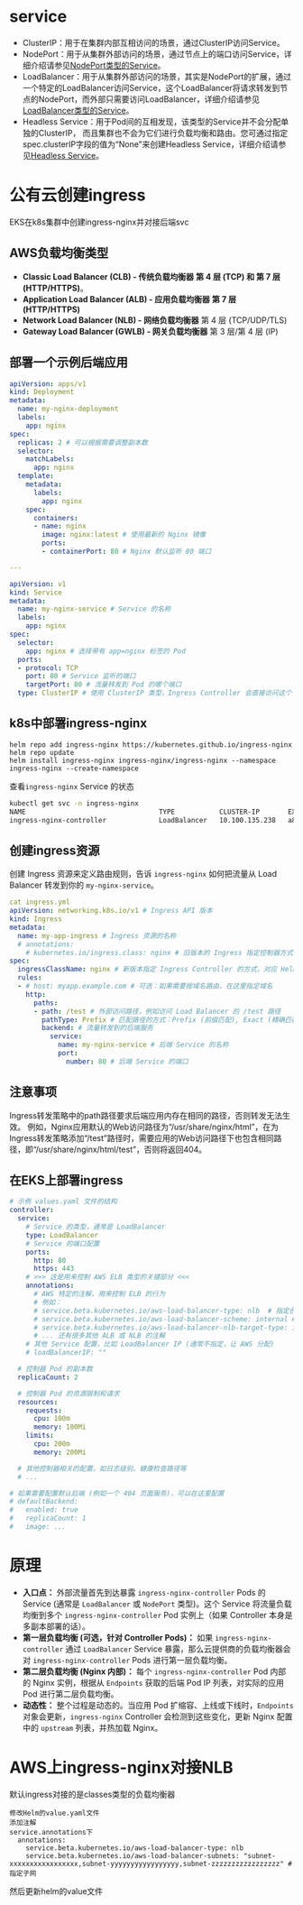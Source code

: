 # service
- ClusterIP：用于在集群内部互相访问的场景，通过ClusterIP访问Service。
- NodePort：用于从集群外部访问的场景，通过节点上的端口访问Service，详细介绍请参见[NodePort类型的Service](https://support.huaweicloud.com/basics-cce/kubernetes_0024.html#kubernetes_0024__section1175215413159)。
- LoadBalancer：用于从集群外部访问的场景，其实是NodePort的扩展，通过一个特定的LoadBalancer访问Service，这个LoadBalancer将请求转发到节点的NodePort，而外部只需要访问LoadBalancer，详细介绍请参见[LoadBalancer类型的Service](https://support.huaweicloud.com/basics-cce/kubernetes_0024.html#kubernetes_0024__section7151144411279)。
- Headless Service：用于Pod间的互相发现，该类型的Service并不会分配单独的ClusterIP， 而且集群也不会为它们进行负载均衡和路由。您可通过指定spec.clusterIP字段的值为“None”来创建Headless Service，详细介绍请参见[Headless Service](https://support.huaweicloud.com/basics-cce/kubernetes_0024.html#kubernetes_0024__section10301171915541)。

# 公有云创建ingress
EKS在k8s集群中创建ingress-nginx并对接后端svc
## AWS负载均衡类型
- **Classic Load Balancer (CLB) - 传统负载均衡器**  **第 4 层 (TCP) 和 第 7 层 (HTTP/HTTPS)**。
- **Application Load Balancer (ALB) - 应用负载均衡器**  **第 7 层 (HTTP/HTTPS)**
- **Network Load Balancer (NLB) - 网络负载均衡器**   第 4 层 (TCP/UDP/TLS)
- **Gateway Load Balancer (GWLB) - 网关负载均衡器**  第 3 层/第 4 层 (IP)


## 部署一个示例后端应用
```yaml
apiVersion: apps/v1
kind: Deployment
metadata:
  name: my-nginx-deployment
  labels:
    app: nginx
spec:
  replicas: 2 # 可以根据需要调整副本数
  selector:
    matchLabels:
      app: nginx
  template:
    metadata:
      labels:
        app: nginx
    spec:
      containers:
      - name: nginx
        image: nginx:latest # 使用最新的 Nginx 镜像
        ports:
        - containerPort: 80 # Nginx 默认监听 80 端口

---

apiVersion: v1
kind: Service
metadata:
  name: my-nginx-service # Service 的名称
  labels:
    app: nginx
spec:
  selector:
    app: nginx # 选择带有 app=nginx 标签的 Pod
  ports:
  - protocol: TCP
    port: 80 # Service 监听的端口
    targetPort: 80 # 流量转发到 Pod 的哪个端口
  type: ClusterIP # 使用 ClusterIP 类型，Ingress Controller 会直接访问这个 Service
```
## k8s中部署ingress-nginx
```
helm repo add ingress-nginx https://kubernetes.github.io/ingress-nginx
helm repo update
helm install ingress-nginx ingress-nginx/ingress-nginx --namespace ingress-nginx --create-namespace
```
查看`ingress-nginx` Service 的状态
```bash
kubectl get svc -n ingress-nginx
NAME                                 TYPE           CLUSTER-IP       EXTERNAL-IP                                                                   PORT(S)                      AGE
ingress-nginx-controller             LoadBalancer   10.100.135.238   a8ec8ea373f1241cf9e150659883a225-583513922.ap-southeast-1.elb.amazonaws.com   80:31986/TCP,443:31445/TCP   50m
```
## 创建ingress资源
创建 Ingress 资源来定义路由规则，告诉 `ingress-nginx` 如何把流量从 Load Balancer 转发到你的 `my-nginx-service`。
```yaml
cat ingress.yml 
apiVersion: networking.k8s.io/v1 # Ingress API 版本
kind: Ingress
metadata:
  name: my-app-ingress # Ingress 资源的名称
  # annotations:
    # kubernetes.io/ingress.class: nginx # 旧版本的 Ingress 指定控制器方式
spec:
  ingressClassName: nginx # 新版本指定 Ingress Controller 的方式，对应 Helm Chart 安装时注册的 IngressClass
  rules:
  - # host: myapp.example.com # 可选：如果需要按域名路由，在这里指定域名
    http:
      paths:
      - path: /test # 外部访问路径，例如访问 Load Balancer 的 /test 路径
        pathType: Prefix # 匹配路径的方式：Prefix (前缀匹配), Exact (精确匹配), ImplementationSpecific (实现自定义)
        backend: # 流量转发到的后端服务
          service:
            name: my-nginx-service # 后端 Service 的名称
            port:
              number: 80 # 后端 Service 的端口
```
## 注意事项
Ingress转发策略中的path路径要求后端应用内存在相同的路径，否则转发无法生效。
例如，Nginx应用默认的Web访问路径为“/usr/share/nginx/html”，在为Ingress转发策略添加“/test”路径时，需要应用的Web访问路径下也包含相同路径，即“/usr/share/nginx/html/test”，否则将返回404。
## 在EKS上部署ingress
```yaml
# 示例 values.yaml 文件的结构
controller:
  service:
    # Service 的类型，通常是 LoadBalancer
    type: LoadBalancer
    # Service 的端口配置
    ports:
      http: 80
      https: 443
    # >>> 这是用来控制 AWS ELB 类型的关键部分 <<<
    annotations:
      # AWS 特定的注解，用来控制 ELB 的行为
      # 例如：
      # service.beta.kubernetes.io/aws-load-balancer-type: nlb  # 指定创建 NLB
      # service.beta.kubernetes.io/aws-load-balancer-scheme: internal # 创建内部 ELB
      # service.beta.kubernetes.io/aws-load-balancer-nlb-target-type: ip # NLB 目标类型为 IP
      # ... 还有很多其他 ALB 或 NLB 的注解
    # 其他 Service 配置，比如 LoadBalancer IP (通常不指定，让 AWS 分配)
    # loadBalancerIP: ""

  # 控制器 Pod 的副本数
  replicaCount: 2

  # 控制器 Pod 的资源限制和请求
  resources:
    requests:
      cpu: 100m
      memory: 100Mi
    limits:
      cpu: 200m
      memory: 200Mi

  # 其他控制器相关的配置，如日志级别、健康检查路径等
  # ...

# 如果需要配置默认后端 (例如一个 404 页面服务)，可以在这里配置
# defaultBackend:
#   enabled: true
#   replicaCount: 1
#   image: ...
```

# 原理
- **入口点：** 外部流量首先到达暴露 `ingress-nginx-controller` Pods 的 Service (通常是 `LoadBalancer` 或 `NodePort` 类型)。这个 Service 将流量负载均衡到多个 `ingress-nginx-controller` Pod 实例上（如果 Controller 本身是多副本部署的话）。
- **第一层负载均衡 (可选，针对 Controller Pods)：** 如果 `ingress-nginx-controller` 通过 `LoadBalancer` Service 暴露，那么云提供商的负载均衡器会对 `ingress-nginx-controller` Pods 进行第一层负载均衡。
- **第二层负载均衡 (Nginx 内部)：** 每个 `ingress-nginx-controller` Pod 内部的 Nginx 实例，根据从 `Endpoints` 获取的后端 Pod IP 列表，对实际的应用 Pod 进行第二层负载均衡。
- **动态性：** 整个过程是动态的。当应用 Pod 扩缩容、上线或下线时，`Endpoints` 对象会更新，`ingress-nginx` Controller 会检测到这些变化，更新 Nginx 配置中的 `upstream` 列表，并热加载 Nginx。
# AWS上ingress-nginx对接NLB
默认ingress对接的是classes类型的负载均衡器
```
修改Helm的value.yaml文件
添加注解
service.annotations下
  annotations:
    service.beta.kubernetes.io/aws-load-balancer-type: nlb
    service.beta.kubernetes.io/aws-load-balancer-subnets: "subnet-xxxxxxxxxxxxxxxxx,subnet-yyyyyyyyyyyyyyyyy,subnet-zzzzzzzzzzzzzzzzz" #指定子网
```
然后更新helm的value文件